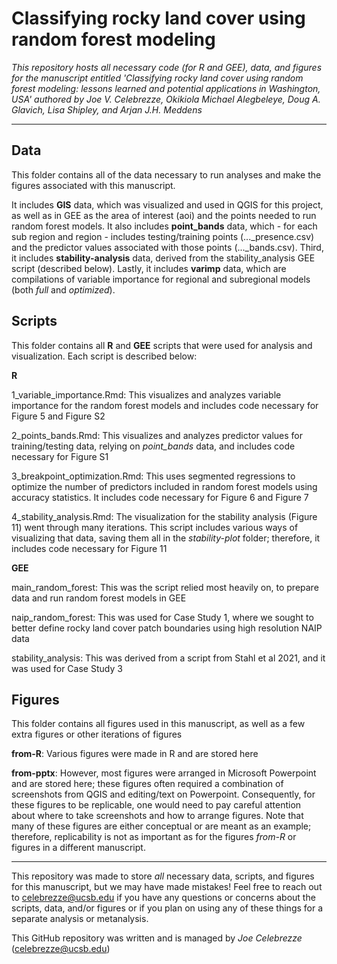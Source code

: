 # Classifying rocky land cover using random forest modeling

*This repository hosts all necessary code (for R and GEE), data, and figures for the manuscript entitled 'Classifying rocky land cover using random forest modeling: lessons learned and potential applications in Washington, USA' authored by Joe V. Celebrezze, Okikiola Michael Alegbeleye, Doug A. Glavich, Lisa Shipley, and Arjan J.H. Meddens*

------------------------
## Data

This folder contains all of the data necessary to run analyses and make the figures associated with this manuscript.

It includes **GIS** data, which was visualized and used in QGIS for this project, as well as in GEE as the area of interest (aoi) and the points needed to run random forest models.
It also includes **point_bands** data, which - for each sub region and region - includes testing/training points (..._presence.csv) and the predictor values associated with those points (..._bands.csv).
Third, it includes **stability-analysis** data, derived from the stability_analysis GEE script (described below).
Lastly, it includes **varimp** data, which are compilations of variable importance for regional and subregional models (both *full* and *optimized*).

## Scripts

This folder contains all **R** and **GEE** scripts that were used for analysis and visualization. Each script is described below:

**R**

1_variable_importance.Rmd: This visualizes and analyzes variable importance for the random forest models and includes code necessary for Figure 5 and Figure S2

2_points_bands.Rmd: This visualizes and analyzes predictor values for training/testing data, relying on *point_bands* data, and includes code necessary for Figure S1

3_breakpoint_optimization.Rmd: This uses segmented regressions to optimize the number of predictors included in random forest models using accuracy statistics. It includes code necessary for Figure 6 and Figure 7

4_stability_analysis.Rmd: The visualization for the stability analysis (Figure 11) went through many iterations. This script includes various ways of visualizing that data, saving them all in the *stability-plot* folder; therefore, it includes code necessary for Figure 11

**GEE**

main_random_forest: This was the script relied most heavily on, to prepare data and run random forest models in GEE

naip_random_forest: This was used for Case Study 1, where we sought to better define rocky land cover patch boundaries using high resolution NAIP data

stability_analysis: This was derived from a script from Stahl et al 2021, and it was used for Case Study 3

## Figures

This folder contains all figures used in this manuscript, as well as a few extra figures or other iterations of figures

**from-R**: Various figures were made in R and are stored here

**from-pptx**: However, most figures were arranged in Microsoft Powerpoint and are stored here; these figures often required a combination of screenshots from QGIS and editing/text on Powerpoint. Consequently, for these figures to be replicable, one would need to pay careful attention about where to take screenshots and how to arrange figures. Note that many of these figures are either conceptual or are meant as an example; therefore, replicability is not as important as for the figures *from-R* or figures in a different manuscript.

------------------------

This repository was made to store *all* necessary data, scripts, and figures for this manuscript, but we may have made mistakes! Feel free to reach out to celebrezze@ucsb.edu if you have any questions or concerns about the scripts, data, and/or figures or if you plan on using any of these things for a separate analysis or metanalysis.

This GitHub repository was written and is managed by *Joe Celebrezze* (celebrezze@ucsb.edu)
